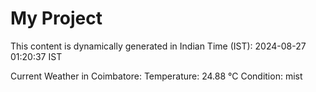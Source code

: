 # My Project

This content is dynamically generated in Indian Time (IST): 2024-08-27 01:20:37 IST


Current Weather in Coimbatore:
Temperature: 24.88 °C
Condition: mist
